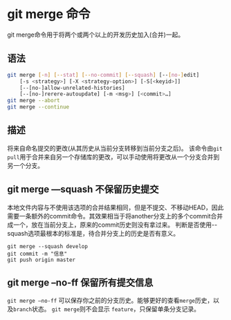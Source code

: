 # git merge 命令

git merge命令用于将两个或两个以上的开发历史加入(合并)一起。

## 语法
```bash
git merge [-n] [--stat] [--no-commit] [--squash] [--[no-]edit]
    [-s <strategy>] [-X <strategy-option>] [-S[<keyid>]]
    [--[no-]allow-unrelated-histories]
    [--[no-]rerere-autoupdate] [-m <msg>] [<commit>…​]
git merge --abort
git merge --continue

```
## 描述

将来自命名提交的更改(从其历史从当前分支转移到当前分支之后)。 该命令由`git pull`用于合并来自另一个存储库的更改，可以手动使用将更改从一个分支合并到另一个分支。

## git merge —squash **不保留历史提交**

本地文件内容与不使用该选项的合并结果相同，但是不提交、不移动HEAD，因此需要一条额外的commit命令。其效果相当于将another分支上的多个commit合并成一个，放在当前分支上，原来的commit历史则没有拿过来。
判断是否使用--squash选项最根本的标准是，待合并分支上的历史是否有意义。

```
git merge --squash develop
git commit -m "信息"
git push origin master
```

##  git merge –no-ff **保留所有提交信息**

`git merge –no-ff` 可以保存你之前的分支历史。能够更好的查看`merge`历史，以及`branch`状态。
`git merge`则不会显示 `feature`，只保留单条分支记录。
